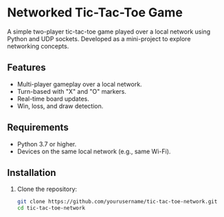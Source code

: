 # Networked Tic-Tac-Toe Game


A simple two-player tic-tac-toe game played over a local network using Python and UDP sockets. Developed as a mini-project to explore networking concepts.



## Features
- Multi-player gameplay over a local network.
- Turn-based with "X" and "O" markers.
- Real-time board updates.
- Win, loss, and draw detection.

## Requirements
- Python 3.7 or higher.
- Devices on the same local network (e.g., same Wi-Fi).

## Installation
1. Clone the repository:
   ```bash
   git clone https://github.com/yourusername/tic-tac-toe-network.git
   cd tic-tac-toe-network

